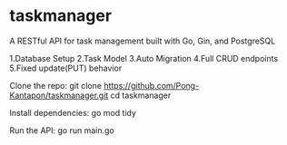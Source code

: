 # taskmanager
A RESTful API for task management built with Go, Gin, and PostgreSQL

1.Database Setup
2.Task Model
3.Auto Migration
4.Full CRUD endpoints
5.Fixed update(PUT) behavior 

Clone the repo:
git clone https://github.com/Pong-Kantapon/taskmanager.git
cd taskmanager

Install dependencies:
go mod tidy

Run the API:
go run main.go

